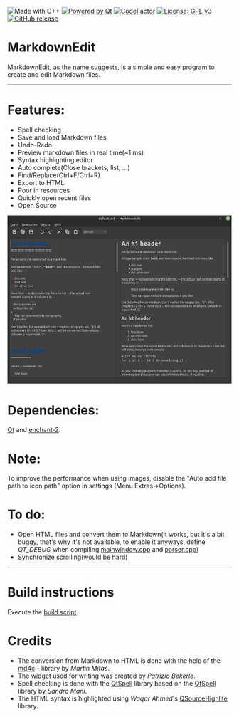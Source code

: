 ![Made with C++](https://forthebadge.com/images/badges/made-with-c-plus-plus.svg)
[![Powered by Qt](https://forthebadge.com/images/badges/powered-by-qt.svg)](https://qt.io)
[![CodeFactor](https://www.codefactor.io/repository/github/software-made-easy/markdownedit/badge/main)](https://www.codefactor.io/repository/github/software-made-easy/markdownedit/overview/main)
[![License: GPL v3](https://img.shields.io/badge/License-GPLv3-blue.svg)](https://www.gnu.org/licenses/gpl-3.0)
[![GitHub release](https://img.shields.io/github/release/software-made-easy/MarkdownEdit.svg)](https://github.com/software-made-easy/MarkdownEdit/releases/)


# MarkdownEdit

MarkdownEdit, as the name suggests, is a simple and easy program to create and edit Markdown files.

-------

# Features:

- Spell checking
- Save and load Markdown files
- Undo-Redo
- Preview markdown files in real time(~1 ms)
- Syntax highlighting editor
- Auto complete(Close brackets, list, ...)
- Find/Replace(Ctrl+F/Ctrl+R)
- Export to HTML
- Poor in resources
- Quickly open recent files
- Open Source

![Example](doc/images/Example.png)

# Dependencies:
[Qt](https://qt.io/) and [enchant-2](https://github.com/AbiWord/enchant).

# Note: 
To improve the performance when using images, disable the "Auto add file path to icon path" option in settings (Menu Extras->Options).

# To do:

- Open HTML files and convert them to Markdown(it works, but it's a bit buggy, that's why it's not available, to enable it anyways, define _QT_DEBUG_ when compiling [mainwindow.cpp](mainwindow.cpp) and [parser.cpp](parser.cpp))
- Synchronize scrolling(would be hard)

-------

# Build instructions
Execute the [build script](scripts/build.sh).

# Credits

- The conversion from Markdown to HTML is done with the help of the [md4c](https://github.com/mity/md4c) - library by _Martin Mitáš_.
- The [widget](https://github.com/pbek/qmarkdowntextedit) used for writing was created by _Patrizio Bekerle_.
- Spell checking is done with the [QtSpell](https://github.com/software-made-easy/qtspell) library based on the [QtSpell](https://github.com/manisandro/qtspell) library by _Sandro Mani_.
- The HTML syntax is highlighted using _Waqar Ahmed_'s [QSourceHighlite](https://github.com/Waqar144/QSourceHighlite) library.
